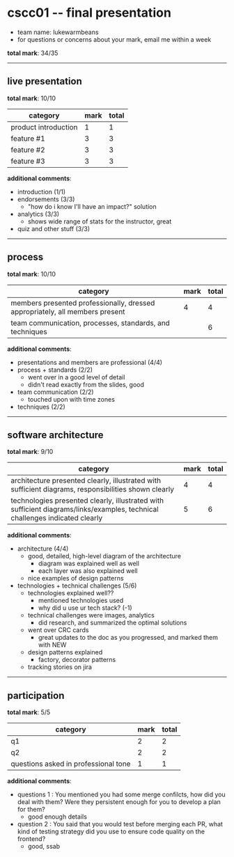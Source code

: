 # cscc01 -- final presentation

- team name: lukewarmbeans
- for questions or concerns about your mark, email me within a week

**total mark**: 34/35

---

## live presentation

**total mark**: 10/10

|category|mark|total|
|---|---|---|
|product introduction|1|1|
|feature #1|3|3|
|feature #2|3|3|
|feature #3|3|3|

**additional comments**:

- introduction                                                              (1/1)
- endorsements                                               (3/3)          
    - "how do i know I'll have an impact?" solution
- analytics                                   (3/3)
    - shows wide range of stats for the instructor, great
- quiz and other stuff                                                  (3/3)

---

## process

**total mark**: 10/10

|category|mark|total|
|---|---|---|
|members presented professionally, dressed appropriately, all members present|4|4|
|team communication, processes, standards, and techniques||6|

**additional comments**:

- presentations and members are professional                                (4/4)
- process + standards                                                       (2/2)
    - went over in a good level of detail
	- didn't read exactly from the slides, good
- team communication                                                        (2/2)
	- touched upon with time zones
- techniques                                                                (2/2)

---

## software architecture

**total mark**: 9/10

|category|mark|total|
|---|---|---|
|architecture presented clearly, illustrated with sufficient diagrams, responsibilities shown clearly|4|4|
|technologies presented clearly, illustrated with sufficient diagrams/links/examples, technical challenges indicated clearly|5|6|

**additional comments**:

- architecture                                                              (4/4)
    - good, detailed, high-level diagram of the architecture
        - diagram was explained well as well
        - each layer was also explained well
    - nice examples of design patterns
- technologies + technical challenges                                       (5/6)
    - technologies explained well??
		- mentioned technologies used
        - why did u use ur tech stack? (-1)
    - technical challenges were images, analytics
        - did research, and summarized the optimal solutions
    - went over CRC cards
	    - great updates to the doc as you progressed, and marked them with NEW
    - design patterns explained
	    - factory, decorator patterns
	- tracking stories on jira
---

## participation

**total mark**: 5/5

|category|mark|total|
|---|---|---|
|q1|2|2|
|q2|2|2|
|questions asked in professional tone|1|1|

**additional comments**:

- questions 1 : You mentioned you had some merge confilcts, how did you deal with them? Were they persistent enough for you to develop a plan for them?
	- good enough details
- question 2 : You said that you would test before merging each PR, what kind of testing strategy did you use to ensure code quality on the frontend?
	- good, ssab
